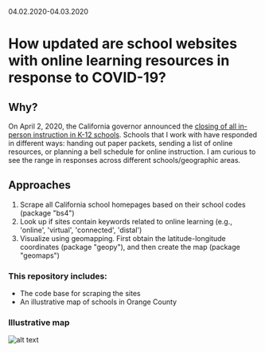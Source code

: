 04.02.2020-04.03.2020

# How updated are school websites with online learning resources in response to COVID-19?

## Why?

On April 2, 2020, the California governor announced the [closing of all in-person instruction in K-12 schools](https://edsource.org/2020/california-k-12-schools-closed-due-to-the-coronavirus/624984).
Schools that I work with have responded in different ways: handing out paper packets, sending a list of online resources, or planning a bell schedule for online instruction.
I am curious to see the range in responses across different schools/geographic areas.

## Approaches

1. Scrape all California school homepages based on their school codes (package "bs4")
2. Look up if sites contain keywords related to online learning (e.g., 'online', 'virtual', 'connected', 'distal')
3. Visualize using geomapping. First obtain the latitude-longitude coordinates (package "geopy"), and then create the map (package "geomaps")

### This repository includes:
* The code base for scraping the sites
* An illustrative map of schools in Orange County

### Illustrative map
![alt text](https://github.com/camhanguyen/OCScrape/OC_040420.png "School Websites with Online Resources, OC")
